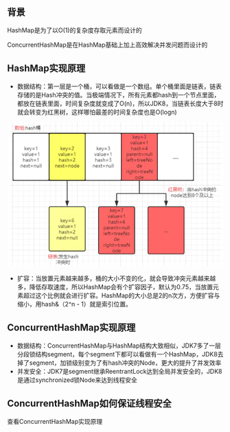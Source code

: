 ## 背景

HashMap是为了以O(1)的复杂度存取元素而设计的

ConcurrentHashMap是在HashMap基础上加上高效解决并发问题而设计的

## HashMap实现原理

- 数据结构：第一层是一个桶，可以看做是一个数组。单个桶里面是链表，链表存储的是Hash冲突的值。当极端情况下，所有元素都hash到一个节点里面，都放在链表里面，时间复杂度就变成了O(n)，所以JDK8，当链表长度大于8时就会转变为红黑树，这样哪怕最差的时间复杂度也是O(logn)

![结构](HashMap结构.png)
- 扩容：当放置元素越来越多，桶的大小不变的化，就会导致冲突元素越来越多，降低存取速度，所以HashMap会有个扩容因子，默认为0.75，当放置元素超过这个比例就会进行扩容。HashMap的大小总是2的n次方，方便扩容与缩小，用hash&（2^n - 1）就是索引位置。

## ConcurrentHashMap实现原理

- 数据结构：ConcurrentHashMap与HashMap结构大致相似，JDK7多了一层分段锁结构segment，每个segment下都可以看做有一个HashMap，JDK8去掉了segment，加锁级别变为了有hash冲突的Node，更大的提升了并发效率
- 并发安全：JDK7是segment继承ReentrantLock达到全局并发安全的，JDK8是通过synchronized锁Node来达到线程安全

## ConcurrentHashMap如何保证线程安全

查看ConcurrentHashMap实现原理